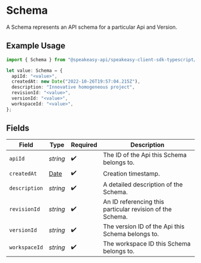 # Schema

A Schema represents an API schema for a particular Api and Version.

## Example Usage

```typescript
import { Schema } from "@speakeasy-api/speakeasy-client-sdk-typescript/sdk/models/shared";

let value: Schema = {
  apiId: "<value>",
  createdAt: new Date("2022-10-26T19:57:04.215Z"),
  description: "Innovative homogeneous project",
  revisionId: "<value>",
  versionId: "<value>",
  workspaceId: "<value>",
};
```

## Fields

| Field                                                                                         | Type                                                                                          | Required                                                                                      | Description                                                                                   |
| --------------------------------------------------------------------------------------------- | --------------------------------------------------------------------------------------------- | --------------------------------------------------------------------------------------------- | --------------------------------------------------------------------------------------------- |
| `apiId`                                                                                       | *string*                                                                                      | :heavy_check_mark:                                                                            | The ID of the Api this Schema belongs to.                                                     |
| `createdAt`                                                                                   | [Date](https://developer.mozilla.org/en-US/docs/Web/JavaScript/Reference/Global_Objects/Date) | :heavy_check_mark:                                                                            | Creation timestamp.                                                                           |
| `description`                                                                                 | *string*                                                                                      | :heavy_check_mark:                                                                            | A detailed description of the Schema.                                                         |
| `revisionId`                                                                                  | *string*                                                                                      | :heavy_check_mark:                                                                            | An ID referencing this particular revision of the Schema.                                     |
| `versionId`                                                                                   | *string*                                                                                      | :heavy_check_mark:                                                                            | The version ID of the Api this Schema belongs to.                                             |
| `workspaceId`                                                                                 | *string*                                                                                      | :heavy_check_mark:                                                                            | The workspace ID this Schema belongs to.                                                      |